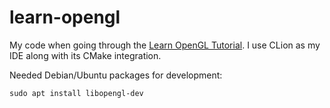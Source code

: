 # learn-opengl

My code when going through the [Learn OpenGL Tutorial](https://learnopengl.com/). I use CLion as my IDE along with its CMake integration.

Needed Debian/Ubuntu packages for development:
```
sudo apt install libopengl-dev
```
